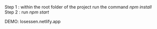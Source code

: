 Step 1 : within the root folder of the project run the command *npm install* <br>
Step 2 : run *npm start*

DEMO: losessen.netlify.app

